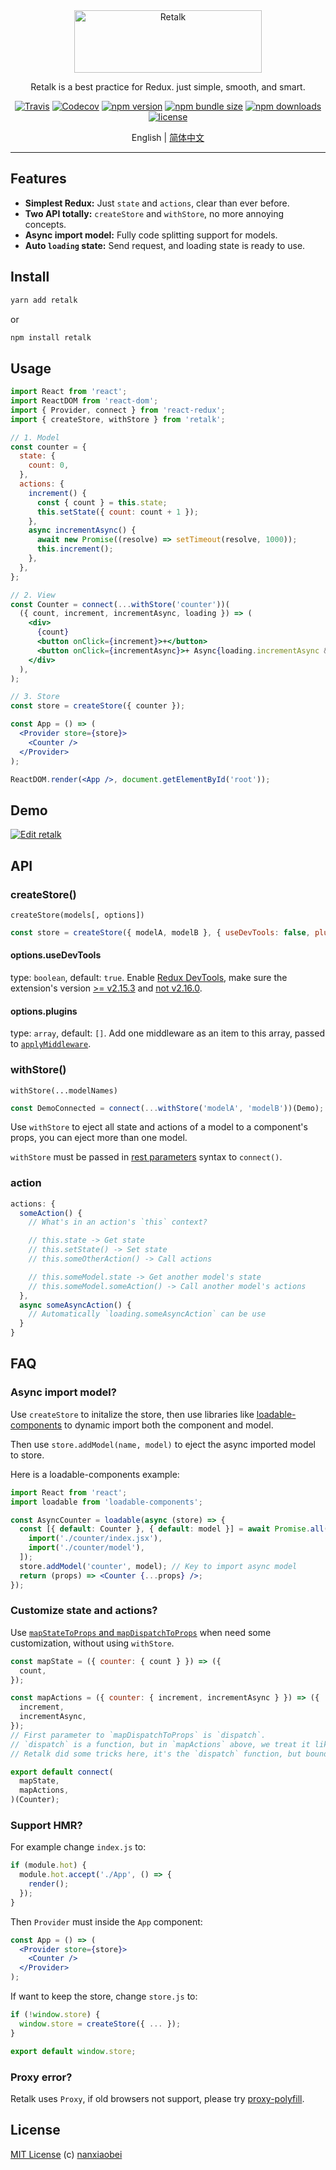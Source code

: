 <div align="center">

<img src="./logo/logo-title.png" height="100" width="300" alt="Retalk">

Retalk is a best practice for Redux. just simple, smooth, and smart.

[![Travis](https://img.shields.io/travis/nanxiaobei/retalk.svg?style=flat-square)](https://travis-ci.org/nanxiaobei/retalk)
[![Codecov](https://img.shields.io/codecov/c/github/nanxiaobei/retalk.svg?style=flat-square)](https://codecov.io/gh/nanxiaobei/retalk)
[![npm version](https://img.shields.io/npm/v/retalk.svg?style=flat-square)](https://www.npmjs.com/package/retalk)
[![npm bundle size](https://img.shields.io/bundlephobia/minzip/retalk?style=flat-square)](https://bundlephobia.com/result?p=retalk)
[![npm downloads](https://img.shields.io/npm/dt/retalk.svg?style=flat-square)](http://www.npmtrends.com/retalk)
[![license](https://img.shields.io/github/license/nanxiaobei/retalk.svg?style=flat-square)](https://github.com/nanxiaobei/retalk/blob/master/LICENSE)

English | [简体中文](./README.zh-CN.md)

</div>

---

## Features

- **Simplest Redux:** Just `state` and `actions`, clear than ever before.
- **Two API totally:** `createStore` and `withStore`, no more annoying concepts.
- **Async import model:** Fully code splitting support for models.
- **Auto `loading` state:** Send request, and loading state is ready to use.

## Install

```sh
yarn add retalk
```

or

```sh
npm install retalk
```

## Usage

```jsx harmony
import React from 'react';
import ReactDOM from 'react-dom';
import { Provider, connect } from 'react-redux';
import { createStore, withStore } from 'retalk';

// 1. Model
const counter = {
  state: {
    count: 0,
  },
  actions: {
    increment() {
      const { count } = this.state;
      this.setState({ count: count + 1 });
    },
    async incrementAsync() {
      await new Promise((resolve) => setTimeout(resolve, 1000));
      this.increment();
    },
  },
};

// 2. View
const Counter = connect(...withStore('counter'))(
  ({ count, increment, incrementAsync, loading }) => (
    <div>
      {count}
      <button onClick={increment}>+</button>
      <button onClick={incrementAsync}>+ Async{loading.incrementAsync && '...'}</button>
    </div>
  ),
);

// 3. Store
const store = createStore({ counter });

const App = () => (
  <Provider store={store}>
    <Counter />
  </Provider>
);

ReactDOM.render(<App />, document.getElementById('root'));
```

## Demo

[![Edit retalk](https://codesandbox.io/static/img/play-codesandbox.svg)](https://codesandbox.io/s/retalk-5l9mqnzvx?fontsize=14)

## API

### createStore()

`createStore(models[, options])`

```js
const store = createStore({ modelA, modelB }, { useDevTools: false, plugins: [logger] });
```

#### options.useDevTools

type: `boolean`, default: `true`. Enable [Redux DevTools](https://github.com/zalmoxisus/redux-devtools-extension), make sure the extension's version [>= v2.15.3](https://github.com/reduxjs/redux/issues/2943) and [not v2.16.0](https://stackoverflow.com/a/53512072/6919133).

#### options.plugins

type: `array`, default: `[]`. Add one middleware as an item to this array, passed to [`applyMiddleware`](https://redux.js.org/api/applymiddleware).

### withStore()

`withStore(...modelNames)`

```js
const DemoConnected = connect(...withStore('modelA', 'modelB'))(Demo);
```

Use `withStore` to eject all state and actions of a model to a component's props, you can eject more than one model.

`withStore` must be passed in [rest parameters](https://developer.mozilla.org/en-US/docs/Web/JavaScript/Reference/Functions/rest_parameters) syntax to `connect()`.

### action

```js
actions: {
  someAction() {
    // What's in an action's `this` context?

    // this.state -> Get state
    // this.setState() -> Set state
    // this.someOtherAction() -> Call actions

    // this.someModel.state -> Get another model's state
    // this.someModel.someAction() -> Call another model's actions
  },
  async someAsyncAction() {
    // Automatically `loading.someAsyncAction` can be use
  }
}
```

## FAQ

### Async import model?

Use `createStore` to initalize the store, then use libraries like [loadable-components](https://github.com/smooth-code/loadable-components/#loading-multiple-resources-in-parallel) to dynamic import both the component and model.

Then use `store.addModel(name, model)` to eject the async imported model to store.

Here is a loadable-components example:

```jsx harmony
import React from 'react';
import loadable from 'loadable-components';

const AsyncCounter = loadable(async (store) => {
  const [{ default: Counter }, { default: model }] = await Promise.all([
    import('./counter/index.jsx'),
    import('./counter/model'),
  ]);
  store.addModel('counter', model); // Key to import async model
  return (props) => <Counter {...props} />;
});
```

### Customize state and actions?

Use [`mapStateToProps` and `mapDispatchToProps`](https://github.com/reduxjs/react-redux/blob/master/docs/api.md#arguments) when need some customization, without using `withStore`.

```jsx harmony
const mapState = ({ counter: { count } }) => ({
  count,
});

const mapActions = ({ counter: { increment, incrementAsync } }) => ({
  increment,
  incrementAsync,
});
// First parameter to `mapDispatchToProps` is `dispatch`.
// `dispatch` is a function, but in `mapActions` above, we treat it like an object.
// Retalk did some tricks here, it's the `dispatch` function, but bound models on it.

export default connect(
  mapState,
  mapActions,
)(Counter);
```

### Support HMR?

For example change `index.js` to:

```jsx harmony
if (module.hot) {
  module.hot.accept('./App', () => {
    render();
  });
}
```

Then `Provider` must inside the `App` component:

```jsx harmony
const App = () => (
  <Provider store={store}>
    <Counter />
  </Provider>
);
```

If want to keep the store, change `store.js` to:

```js
if (!window.store) {
  window.store = createStore({ ... });
}

export default window.store;
```

### Proxy error?

Retalk uses `Proxy`, if old browsers not support, please try [proxy-polyfill](https://github.com/GoogleChrome/proxy-polyfill).

## License

[MIT License](https://github.com/nanxiaobei/retalk/blob/master/LICENSE) (c) [nanxiaobei](https://mrlee.me/)
